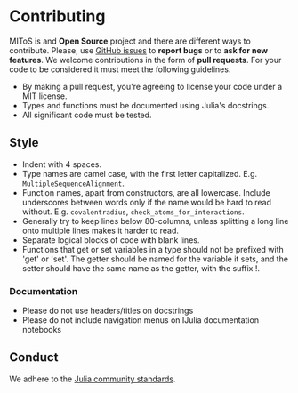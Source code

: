 # Contributing
MIToS is and **Open Source** project and there are different ways to contribute.
Please, use [GitHub issues](https://github.com/diegozea/MIToS.jl/issues) to **report bugs** or to **ask for new features**.
We welcome contributions in the form of **pull requests**. For your code to be considered it must meet the following guidelines.
- By making a pull request, you're agreeing to license your code under a MIT license.
- Types and functions must be documented using Julia's docstrings.
- All significant code must be tested.

## Style
- Indent with 4 spaces.
- Type names are camel case, with the first letter capitalized. E.g. `MultipleSequenceAlignment`.
- Function names, apart from constructors, are all lowercase. Include underscores between words only if the name would be hard to read without. E.g. `covalentradius`, `check_atoms_for_interactions`.
- Generally try to keep lines below 80-columns, unless splitting a long line onto multiple lines makes it harder to read.
- Separate logical blocks of code with blank lines.
- Functions that get or set variables in a type should not be prefixed with 'get' or 'set'. The getter should be named for the variable it sets, and the setter should have the same name as the getter, with the suffix !.

### Documentation
- Please do not use headers/titles on docstrings
- Please do not include navigation menus on IJulia documentation notebooks

## Conduct
We adhere to the [Julia community standards](http://julialang.org/community/standards/).
